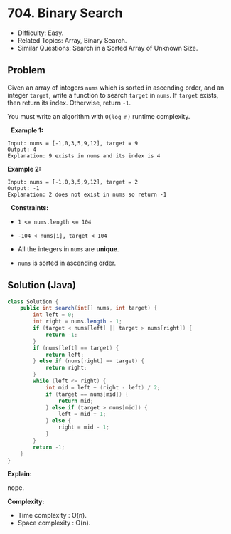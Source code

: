 # 704. Binary Search

- Difficulty: Easy.
- Related Topics: Array, Binary Search.
- Similar Questions: Search in a Sorted Array of Unknown Size.

## Problem

Given an array of integers ```nums``` which is sorted in ascending order, and an integer ```target```, write a function to search ```target``` in ```nums```. If ```target``` exists, then return its index. Otherwise, return ```-1```.

You must write an algorithm with ```O(log n)``` runtime complexity.

 
**Example 1:**

```
Input: nums = [-1,0,3,5,9,12], target = 9
Output: 4
Explanation: 9 exists in nums and its index is 4
```

**Example 2:**

```
Input: nums = [-1,0,3,5,9,12], target = 2
Output: -1
Explanation: 2 does not exist in nums so return -1
```

 
**Constraints:**


	
- ```1 <= nums.length <= 104```
	
- ```-104 < nums[i], target < 104```
	
- All the integers in ```nums``` are **unique**.
	
- ```nums``` is sorted in ascending order.



## Solution (Java)

```java
class Solution {
    public int search(int[] nums, int target) {
        int left = 0;
        int right = nums.length - 1;
        if (target < nums[left] || target > nums[right]) {
            return -1;
        }
        if (nums[left] == target) {
            return left;
        } else if (nums[right] == target) {
            return right;
        }
        while (left <= right) {
            int mid = left + (right - left) / 2;
            if (target == nums[mid]) {
                return mid;
            } else if (target > nums[mid]) {
                left = mid + 1;
            } else {
                right = mid - 1;
            }
        }
        return -1;
    }
}
```

**Explain:**

nope.

**Complexity:**

* Time complexity : O(n).
* Space complexity : O(n).
